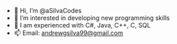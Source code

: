 - 👋 Hi, I’m @aSilvaCodes
- 👀 I’m interested in developing new programming skills
- 🌱 I am experienced with C#, Java, C++, C, SQL
- 📫 Email: andrewgsilva99@gmail.com

<!---
aSilvaCodes/aSilvaCodes is a ✨ special ✨ repository because its `README.md` (this file) appears on your GitHub profile.
You can click the Preview link to take a look at your changes.
--->
